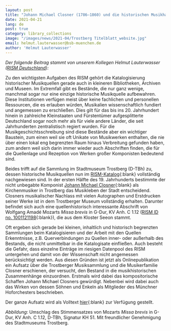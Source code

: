 ```yaml
---
layout: post
title: "Johann Michael Closner (1786–1860) und die historischen Musikhandschriften und Musikdrucke im Stadtmuseum Trostberg"
date: 2021-04-21
lang: de
post: true
category: library_collections
image: "/images/news/2021-04/Trostberg Titelblatt_website.jpg"
email: helmut.lauterwasser@bsb-muenchen.de
author: 'Helmut Lauterwasser'
---
```


_Der folgende Beitrag stammt von unserem Kollegen Helmut Lauterwasser ([RISM Deutschland](http://de.rism.info/de/home.html)):_  

Zu den wichtigsten Aufgaben des RISM gehört die Katalogisierung historischer Musikquellen gerade auch in kleineren Bibliotheken, Archiven und Museen. Im Extremfall gibt es Bestände, die nur ganz wenige, manchmal sogar nur eine einzige historische Musikquelle aufbewahren. Diese Institutionen verfügen meist über keine fachlichen und personellen Ressourcen, die es erlauben würden, Musikalien wissenschaftlich fundiert und angemessen zu erschließen. Dies gilt für das bis ins 20. Jahrhundert hinein in zahlreiche Kleinstaaten und Fürstentümer aufgesplitterte Deutschland sogar noch mehr als für viele andere Länder, die seit Jahrhunderten zentralistisch regiert wurden. Für die Musikgeschichtsschreibung sind diese Bestände aber ein wichtiger Baustein, zum einen weil sie oft Unikate von Musikwerken enthalten, die nie über einen lokal eng begrenzten Raum hinaus Verbreitung gefunden haben, zum andern weil sich darin immer wieder auch Abschriften finden, die für die Quellenlage und Rezeption von Werken großer Komponisten bedeutend sind.

Beides trifft auf die Sammlung im Stadtmuseum Trostberg (D-TBh) zu, dessen historische Musikquellen nun im [RISM-Katalog](https://opac.rism.info/search?View=rism&siglum=D-TBh){:blank} vollständig nachgewiesen sind. In der ersten Hälfte des 19. Jahrhunderts bestimmte der nicht unbegabte Komponist [Johann Michael Closner](https://opac.rism.info/search?View=rism&author=Closner+Johann+Michael){:blank} als Kirchenmusiker in Trostberg das Musikleben der Stadt entscheidend. Closners musikalischer Nachlass mit vielen Autographen und Erstdrucken seiner Werke ist in dem Trostberger Museum vollständig erhalten. Darunter befindet sich auch eine quellenhistorisch interessante Abschrift von Wolfgang Amadé Mozarts _Missa brevis_ in G-Dur, KV Anh. C 1.12 ([RISM ID no. 1001121198](https://opac.rism.info/search?id=1001121198&View=rism){:blank}), die aus dem Kloster Seeon stammt.

Oft ergeben sich gerade bei kleinen, inhaltlich und historisch begrenzten Sammlungen beim Katalogisieren und der Arbeit mit den Quellen Erkenntnisse, z.B. Querverbindungen zu Quellen inner- oder außerhalb des Bestands, die nicht unmittelbar in die Katalogisate einfließen. Auch besteht die Gefahr, dass einzelne Einträge im riesigen Datenpool des RISM untergehen und damit von der Wissenschaft nicht angemessen berücksichtigt werden. Aus diesen Gründen ist jetzt als Onlinepublikation ein Aufsatz über die Trostberger Musiksammlung und die Musikerfamilie Closner erschienen, der versucht, den Bestand in die musikhistorischen Zusammenhänge einzuordnen. Erstmals wird dabei das kompositorische Schaffen Johann Michael Closners gewürdigt. Nebenbei wird dabei auch das Wirken von dessen Söhnen und Enkeln als Mitglieder des Münchner Hoforchesters beschrieben.

Der ganze Aufsatz wird als Volltext [hier](https://nbn-resolving.org/urn:nbn:de:bsz:14-qucosa2-743830){:blank} zur Verfügung gestellt.

_Abbildung_: Umschlag des Stimmensatzes von Mozarts _Missa brevis_ in G-Dur, KV Anh. C 1.12, D-TBh, Signatur KH 51. Mit freundlicher Genehmigung des Stadtmuseums Trostberg.
